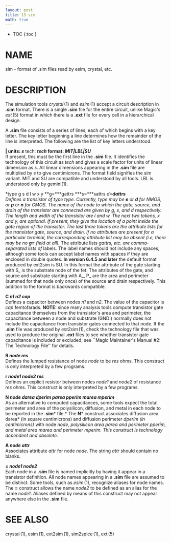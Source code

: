 ```yaml
---
layout: post
title: 13 sim
math: true
---
```




* TOC
{:toc }

# NAME

sim - format of .sim files read by esim, crystal, etc.

# DESCRIPTION

The simulation tools *crystal* (1) and *esim* (1) accept a circuit
description in **.sim** format. There is a single **.sim** file for the
entire circuit, unlike Magic's *ext* (5) format in which there is a
**.ext** file for every cell in a hierarchical design.

A **.sim** file consists of a series of lines, each of which begins with
a key letter. The key letter beginning a line determines how the
remainder of the line is interpreted. The following are the list of key
letters understood.

**| units: *s*** tech: ***tech* format: *MIT|LBL|SU***  
If present, this must be the first line in the **.sim** file. It
identifies the technology of this circuit as *tech* and gives a scale
factor for units of linear dimension as *s*. All linear dimensions
appearing in the **.sim** file are multiplied by *s* to give
centimicrons. The format field signifies the sim variant. MIT and SU are
compatible and understood by all tools. LBL is understood only by
gemini(1).

*type g s d l w x y **g=***gattrs ***s=***sattrs ***d=***dattrs**  
Defines a transistor of type *type.* Currently, *type may be* **e*** or
***d*** for NMOS, or ***p*** or ***n*** for CMOS.* The name of the node
to which the gate, source, and drain of the transistor are connected are
given by *g, s, and d* respectively. The length and width of the
transistor are *l and w.* The next two tokens, *x and y, are optional.*
If present, they give the location of a point inside the gate region of
the transistor. The last three tokens are the attribute lists for the
transistor gate, source, and drain. If no attributes are present for a
particular terminal, the corresponding attribute list may be absent
(i.e, there may be no **g=*** field at all).* The attribute lists
*gattrs, etc. are comma-separated lists of* labels. The label names
should not include any spaces, although some tools can accept label
names with spaces if they are enclosed in double quotes. **In version
6.4.5 and later** the default format produced by ext2sim is SU. In this
format the attribute of the gate starting with S\_ is the substrate node
of the fet. The attributes of the gate, and source and substrate
starting with A\_, P\_ are the area and perimeter (summed for that node
only once) of the source and drain respectively. This addition to the
format is backwards compatible.

**C *n1 n2 cap***  
Defines a capacitor between nodes *n1* and *n2*. The value of the
capacitor is *cap* femtofarads. **NOTE:** since many analysis tools
compute transistor gate capacitance themselves from the transistor's
area and perimeter, the capacitance between a node and substrate (GND!)
normally does not include the capacitance from transistor gates
connected to that node. If the **.sim** file was produced by
*ext2sim* (1), check the technology file that was used to produce the
original **.ext** files to see whether transistor gate capacitance is
included or excluded; see \`\`Magic Maintainer's Manual \#2: The
Technology File'' for details.

**R *node res***  
Defines the lumped resistance of node *node* to be *res* ohms. This
construct is only interpreted by a few programs.

**r *node1 node2 res***  
Defines an explicit resistor between nodes *node1* and *node2* of
resistance *res* ohms. This construct is only interpreted by a few
programs.

**N *node darea dperim parea pperim marea mperim***  
As an alternative to computed capacitances, some tools expect the total
perimeter and area of the polysilicon, diffusion, and metal in each node
to be reported in the **.sim*** file.* The **N*** construct associates
diffusion area darea* (in square centimicrons) and diffusion perimeter
*dperim (in centimicrons)* with node *node, polysilicon area parea and
perimeter* *pperim, and metal area marea and perimeter mperim.* *This
construct is technology dependent and obsolete.*

**A *node attr***  
Associates attribute *attr* for node *node*. The string *attr* should
contain no blanks.

**= *node1 node2***  
Each node in a **.sim** file is named implicitly by having it appear in
a transistor definition. All node names appearing in a **.sim** file are
assumed to be distinct. Some tools, such as *esim* (1), recognize
aliases for node names. The **=** construct allows the name *node2* to
be defined as an alias for the name *node1*. Aliases defined by means of
this construct may not appear anywhere else in the **.sim** file.

# SEE ALSO

crystal (1), esim (1), ext2sim (1), sim2spice (1), ext (5)
